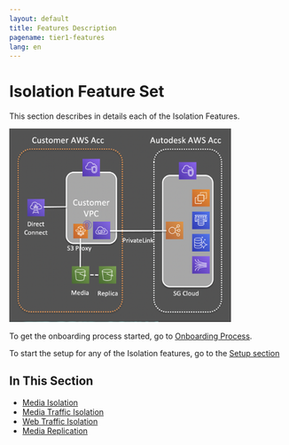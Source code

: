 ```yaml
---
layout: default
title: Features Description
pagename: tier1-features
lang: en
---
```


# Isolation Feature Set

This section describes in details each of the Isolation Features.

<img alt="features-description-overview" src="../images/features-description-overview.png" width="400">

To get the onboarding process started, go to [Onboarding Process](./onboarding.md).

To start the setup for any of the Isolation features, go to the [Setup section](../setup/setup.md)

## In This Section
<!-- When updating this, also update tier1.md -->
* [Media Isolation](./media_isolation.md)
* [Media Traffic Isolation](./media_traffic_isolation.md)
* [Web Traffic Isolation](./web_traffic_isolation.md)
* [Media Replication](./media_replication.md)